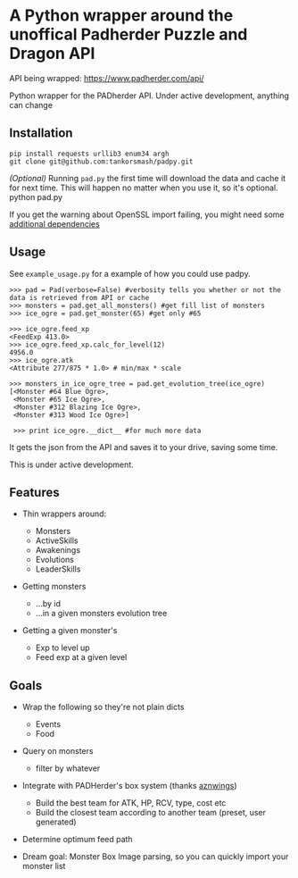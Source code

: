 # A Python wrapper around the unoffical Padherder Puzzle and Dragon API

API being wrapped: https://www.padherder.com/api/

Python wrapper for the PADherder API. Under active development, anything can change

## Installation

    pip install requests urllib3 enum34 argh
    git clone git@github.com:tankorsmash/padpy.git
    
*(Optional)* Running `pad.py` the first time will download the data and cache it for next time. This will happen no matter when you use it, so it's optional.
    python pad.py 
    
If you get the warning about OpenSSL import failing, you might need some [additional dependencies](https://stackoverflow.com/questions/18578439/using-requests-with-tls-doesnt-give-sni-support/18579484#18579484)
    
## Usage

See `example_usage.py` for a example of how you could use padpy.
    
    >>> pad = Pad(verbose=False) #verbosity tells you whether or not the data is retrieved from API or cache
    >>> monsters = pad.get_all_monsters() #get fill list of monsters
    >>> ice_ogre = pad.get_monster(65) #get only #65
    
    >>> ice_ogre.feed_xp
    <FeedExp 413.0>
    >>> ice_ogre.feed_xp.calc_for_level(12)
    4956.0
    >>> ice_ogre.atk
    <Attribute 277/875 * 1.0> # min/max * scale
    
    >>> monsters_in_ice_ogre_tree = pad.get_evolution_tree(ice_ogre)
    [<Monster #64 Blue Ogre>,
     <Monster #65 Ice Ogre>,
     <Monster #312 Blazing Ice Ogre>,
     <Monster #313 Wood Ice Ogre>]
     
     >>> print ice_ogre.__dict__ #for much more data


It gets the json from the API and saves it to your drive, saving some time.

This is under active development.

## Features

* Thin wrappers around:
  * Monsters
  * ActiveSkills
  * Awakenings
  * Evolutions
  * LeaderSkills

* Getting monsters
  * ...by id
  * ...in a given monsters evolution tree

* Getting a given monster's
  * Exp to level up
  * Feed exp at a given level

## Goals

* Wrap the following so they're not plain dicts
  * Events
  * Food

* Query on monsters
  * filter by whatever

* Integrate with PADHerder's box system (thanks [aznwings](http://www.reddit.com/r/PuzzleAndDragons/comments/367a7c/misc_started_working_on_a_python_api_wrapper_full/crbll31))
  * Build the best team for ATK, HP, RCV, type, cost etc
  * Build the closest team according to another team (preset, user generated)

* Determine optimum feed path
* Dream goal: Monster Box Image parsing, so you can quickly import your monster
  list

